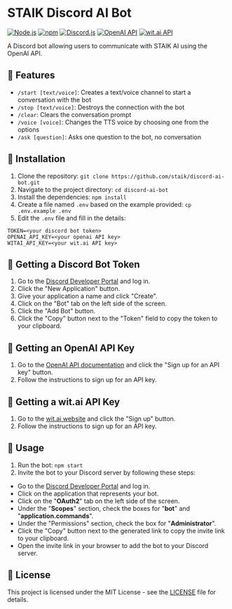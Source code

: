 # STAIK Discord AI Bot

[![Node.js](https://img.shields.io/badge/Node.js-14.x-green?style=flat-square)](https://nodejs.org/)
[![npm](https://img.shields.io/badge/npm-6.x-red?style=flat-square)](https://www.npmjs.com/)
[![Discord.js](https://img.shields.io/badge/Discord.js-14.x-blue?style=flat-square)](https://discord.js.org/)
[![OpenAI API](https://img.shields.io/badge/OpenAI%20API-v2-yellow?style=flat-square)](https://beta.openai.com/docs/api-overview/getting-started)
[![wit.ai API](https://img.shields.io/badge/wit.ai%20API-v2.x-brightgreen?style=flat-square)](https://wit.ai/)

A Discord bot allowing users to communicate with STAIK AI using the OpenAI API.

## 🚀 Features

- `/start [text/voice]`: Creates a text/voice channel to start a conversation with the bot
- `/stop [text/voice]`: Destroys the connection with the bot
- `/clear`: Clears the conversation prompt
- `/voice [voice]`: Changes the TTS voice by choosing one from the options
- `/ask [question]`: Asks one question to the bot, no conversation

## 💾 Installation

1. Clone the repository: `git clone https://github.com/staik/discord-ai-bot.git`
2. Navigate to the project directory: `cd discord-ai-bot`
3. Install the dependencies: `npm install`
4. Create a file named `.env` based on the example provided: `cp .env.example .env`
5. Edit the `.env` file and fill in the details:

```
TOKEN=<your discord bot token>
OPENAI_API_KEY=<your openai API key>
WITAI_API_KEY=<your wit.ai API key>
```

## 🔑 Getting a Discord Bot Token

1. Go to the [Discord Developer Portal](https://discord.com/developers/applications) and log in.
2. Click the "New Application" button.
3. Give your application a name and click "Create".
4. Click on the "Bot" tab on the left side of the screen.
5. Click the "Add Bot" button.
6. Click the "Copy" button next to the "Token" field to copy the token to your clipboard.

## 🔑 Getting an OpenAI API Key

1. Go to the [OpenAI API documentation](https://beta.openai.com/docs/api-overview/getting-started) and click the "Sign up for an API key" button.
2. Follow the instructions to sign up for an API key.

## 🔑 Getting a wit.ai API Key

1. Go to the [wit.ai website](https://wit.ai/) and click the "Sign up" button.
2. Follow the instructions to sign up for an API key.

## 🤖 Usage

1. Run the bot: `npm start`
2. Invite the bot to your Discord server by following these steps:

- Go to the [Discord Developer Portal](https://discord.com/developers/applications) and log in.
- Click on the application that represents your bot.
- Click on the "**OAuth2**" tab on the left side of the screen.
- Under the "**Scopes**" section, check the boxes for "**bot**" and "**application.commands**".
- Under the "Permissions" section, check the box for "**Administrator**".
- Click the "Copy" button next to the generated link to copy the invite link to your clipboard.
- Open the invite link in your browser to add the bot to your Discord server.

## 📝 License

This project is licensed under the MIT License - see the [LICENSE](LICENSE) file for details.
